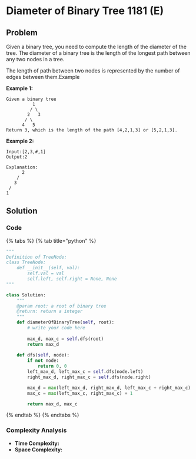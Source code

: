 # Diameter of Binary Tree 1181 \(E\)

## Problem

Given a binary tree, you need to compute the length of the diameter of the tree. The diameter of a binary tree is the length of the longest path between any two nodes in a tree.

The length of path between two nodes is represented by the number of edges between them.Example

**Example 1:**

```text
Given a binary tree 
          1
         / \
        2   3
       / \     
      4   5    
Return 3, which is the length of the path [4,2,1,3] or [5,2,1,3].
```

**Example 2:**

```text
Input:[2,3,#,1]
Output:2

Explanation:
      2
    /
   3
 /
1
```

## Solution 

### Code

{% tabs %}
{% tab title="python" %}
```python
"""
Definition of TreeNode:
class TreeNode:
    def __init__(self, val):
        self.val = val
        self.left, self.right = None, None
"""

class Solution:
    """
    @param root: a root of binary tree
    @return: return a integer
    """
    def diameterOfBinaryTree(self, root):
        # write your code here
        
        max_d, max_c = self.dfs(root)
        return max_d
    
    def dfs(self, node):
        if not node:
            return 0, 0
        left_max_d, left_max_c = self.dfs(node.left)
        right_max_d, right_max_c = self.dfs(node.right)

        max_d = max(left_max_d, right_max_d, left_max_c + right_max_c)
        max_c = max(left_max_c, right_max_c) + 1

        return max_d, max_c
```
{% endtab %}
{% endtabs %}

### Complexity Analysis

* **Time Complexity:**
* **Space Complexity:**

